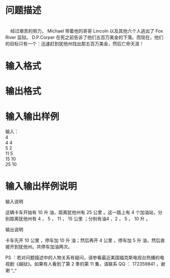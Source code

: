 

# 问题描述

<br/>
    经过艰苦的努力， Michael 带着他的哥哥 Lincoln 以及其他六个人逃出了 Fox River 监狱。 D.P.Corper 在死之前告诉了他们五百万美金的下落。而现在，他们的目标只有一个：迅速赶到犹他州找出那五百万美金，然后亡命天涯！</p>

# 输入格式



# 输出格式



# 输入输出样例

输入： <br/>
4<br/>
4 4<br/>
5 2<br/>
11 5<br/>
15 10<br/>
25 10</p>

# 输入输出样例说明


<p>输入说明</p>
<p>这辆卡车开始有 10 升 油，距离犹他州有 25 公里 。这一路上有 4 个加油站，分别距离犹他州有 4 ， 5 ， 11 ， 15 公里 ；分别有油4 ，2 ， 5 ， 10 升 。</p>
<p>输出说明</p>
<p>卡车先开 10 公里 ，停车加 10 升 油；然后再开 4 公里 ，停车加 5 升 油，然后直接开到犹他州。共停车加油两次。</p>
<p>PS ：若对问题描述中的人物关系有疑问，请参看最近美国福克斯电视台热播的电视剧《越狱》。如果有人看到了第 2 季的第 11 集，请联系 QQ ： 172359841 ，谢谢 ^_^</p>

